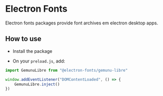 # Electron Fonts

Electron fonts packages provide font archives em electron desktop apps.

## How to use

* Install the package

* On your `preload.js`, add:

```ts
import GemunuLibre from "@electron-fonts/gemunu-libre"

window.addEventListener("DOMContentLoaded", () => {
    GemunuLibre.inject()
})
```